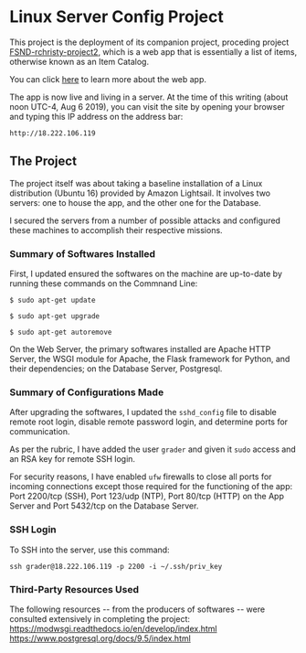 # Linux Server Config Project


This project is the deployment of its companion project, proceding project [FSND-rchristy-project2](https://github.com/call900913/fsnd-rchristy-project2),
which is a web app that is essentially a list of items, otherwise known as an Item Catalog.

You can click [here](https://github.com/call900913/fsnd-rchristy-project2) to learn more about the web app.

The app is now live and living in a server.
At the time of this writing (about noon UTC-4, Aug 6 2019), you can visit the site by
opening your browser and typing this IP address on the address bar:
```
http://18.222.106.119
```

## The Project

The project itself was about taking a baseline installation of a Linux distribution (Ubuntu 16) provided by Amazon Lightsail.
It involves two servers: one to house the app, and the other one for the Database.

I secured the servers from a number of possible attacks and configured these machines to accomplish their respective missions.


### Summary of Softwares Installed

First, I updated ensured the softwares on the machine are up-to-date by running these commands on the Commnand Line:
```
$ sudo apt-get update

$ sudo apt-get upgrade

$ sudo apt-get autoremove
```

On the Web Server, the primary softwares installed are Apache HTTP Server, the WSGI module for Apache, the Flask framework for Python, and their dependencies;
on the Database Server, Postgresql.


### Summary of Configurations Made

After upgrading the softwares, I updated the `sshd_config` file to disable remote root login, disable remote password login, and determine ports for communication.

As per the rubric, I have added the user `grader` and given it `sudo` access and an RSA key for remote SSH login.

For security reasons, I have enabled `ufw` firewalls to close all ports for incoming connections except those required for the functioning of the app:
Port 2200/tcp (SSH), Port 123/udp (NTP), Port 80/tcp (HTTP) on the App Server and Port 5432/tcp on the Database Server.


### SSH Login

To SSH into the server, use this command:
```
ssh grader@18.222.106.119 -p 2200 -i ~/.ssh/priv_key
```


### Third-Party Resources Used

The following resources -- from the producers of softwares -- were consulted extensively in completing the project:
https://modwsgi.readthedocs.io/en/develop/index.html
https://www.postgresql.org/docs/9.5/index.html
